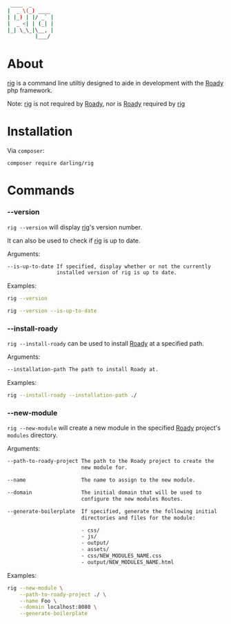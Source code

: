 ```sh
 ____  _
|  _ \(_) ____
| |_) | |/ _` |
|  _ <| | (_| |
|_| \_\_|\__, |
         |___/
```

# About

[rig](https://github.com/sevidmusic/rig) is a command line utiltiy
designed to aide in development with the
[Roady](https://github.com/sevidmusic/Roady) php framework.

Note: [rig](https://github.com/sevidmusic/rig) is not required by
[Roady](https://github.com/sevidmusic/Roady), nor is
[Roady](https://github.com/sevidmusic/Roady) required by
[rig](https://github.com/sevidmusic/rig)

# Installation

Via `composer`:

```
composer require darling/rig
```

# Commands

### --version

`rig --version` will display [rig](https://github.com/sevidmusic/rig)'s
version number.

It can also be used to check if [rig](https://github.com/sevidmusic/rig)
is up to date.

Arguments:
```sh
--is-up-to-date If specified, display whether or not the currently
                installed version of rig is up to date.
```

Examples:

```sh
rig --version

rig --version --is-up-to-date
```

### --install-roady

`rig --install-roady` can be used to install
[Roady](https://github.com/sevidmusic/roady)
at a specified path.

Arguments:

```sh
--installation-path The path to install Roady at.
```

Examples:

```sh
rig --install-roady --installation-path ./
```

### --new-module

`rig --new-module` will create a new module in the
specified [Roady](https://github.com/sevidmusic/Roady) project's
`modules` directory.

Arguments:
```sh
--path-to-roady-project The path to the Roady project to create the
                        new module for.

--name                  The name to assign to the new module.

--domain                The initial domain that will be used to
                        configure the new modules Routes.

--generate-boilerplate  If specified, generate the following initial
                        directories and files for the module:

                        - css/
                        - js/
                        - output/
                        - assets/
                        - css/NEW_MODULES_NAME.css
                        - output/NEW_MODULES_NAME.html
```

Examples:

```sh
rig --new-module \
    --path-to-roady-project ./ \
    --name Foo \
    --domain localhost:8080 \
    --generate-boilerplate

```
